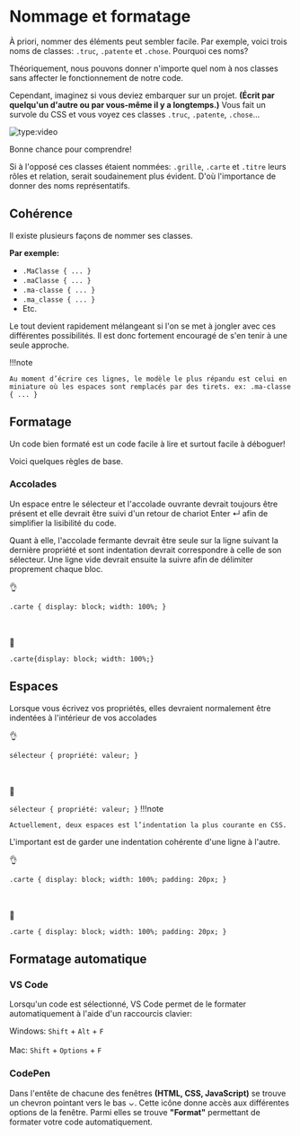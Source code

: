 # Nommage et formatage
À priori, nommer des éléments peut sembler facile. Par exemple, voici trois noms de classes: `.truc`, `.patente` et `.chose`. Pourquoi ces noms?

Théoriquement, nous pouvons donner n'importe quel nom à nos classes sans affecter le fonctionnement de notre code.

Cependant, imaginez si vous deviez embarquer sur un projet. **(Écrit par quelqu'un d'autre ou par vous-même il y a longtemps.)** Vous fait un survole du CSS et vous voyez ces classes `.truc`, `.patente`, `.chose`…


![type:video](https://github.com/user-attachments/assets/cb468664-1c05-4eaa-9f61-3aa71d4e9254)


Bonne chance pour comprendre!

Si à l'opposé ces classes étaient nommées: `.grille`, `.carte` et `.titre` leurs rôles et relation, serait soudainement plus évident. D'où l'importance de donner des noms représentatifs.


## Cohérence

Il existe plusieurs façons de nommer ses classes.

**Par exemple:**

- `.MaClasse { ... }`
- `.maClasse { ... }`
- `.ma-classe { ... }`
- `.ma_classe { ... }`
- Etc.

  
Le tout devient rapidement mélangeant si l'on se met à jongler avec ces différentes possibilités. Il est donc fortement encouragé de s'en tenir à une seule approche.

!!!note

    Au moment d’écrire ces lignes, le modèle le plus répandu est celui en miniature où les espaces sont remplacés par des tirets. ex: .ma-classe { ... }


## Formatage

Un code bien formaté est un code facile à lire et surtout facile à déboguer!

Voici quelques règles de base.

### Accolades
Un espace entre le sélecteur et l'accolade ouvrante devrait toujours être présent et elle devrait être suivi d'un retour de chariot Enter ↵ afin de simplifier la lisibilité du code.

Quant à elle, l'accolade fermante devrait être seule sur la ligne suivant la dernière propriété et sont indentation devrait correspondre à celle de son sélecteur. Une ligne vide devrait ensuite la suivre afin de délimiter proprement chaque bloc.

👌

`.carte {
  display: block;
  width: 100%;
}`

<br><br>
🚫

`.carte{display: block;
  width: 100%;}`


## Espaces

Lorsque vous écrivez vos propriétés, elles devraient normalement être indentées à l'intérieur de vos accolades

👌

`sélecteur {
  propriété: valeur;
}`

<br><br>
🚫

`sélecteur {
propriété: valeur;
}`
!!!note

    Actuellement, deux espaces est l’indentation la plus courante en CSS.

L'important est de garder une indentation cohérente d'une ligne à l'autre.

👌

`.carte {
  display: block;
  width: 100%;
  padding: 20px;
}`

<br><br>
🚫

`.carte {
  display: block;
width: 100%;
    padding: 20px;
}`


## Formatage automatique

### VS Code
Lorsqu'un code est sélectionné, VS Code permet de le formater automatiquement à l'aide d'un raccourcis clavier:

Windows: `Shift` + `Alt` + `F`
<br><br>
Mac: `Shift` + `Options` + `F`

### CodePen
Dans l'entête de chacune des fenêtres **(HTML, CSS, JavaScript)** se trouve un chevron pointant vers le bas ⌄. Cette icône donne accès aux différentes options de la fenêtre. Parmi elles se trouve **"Format"** permettant de formater votre code automatiquement.

